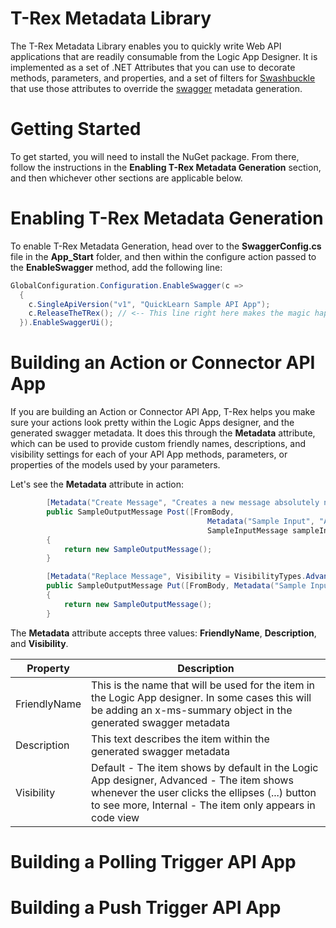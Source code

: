 # T-Rex Metadata Library
The T-Rex Metadata Library enables you to quickly write Web API applications that are readily consumable from the Logic App Designer. It is implemented as a set of .NET Attributes that you can use to decorate methods, parameters, and properties, and a set of filters for [Swashbuckle](https://github.com/domaindrivendev/Swashbuckle) that use those attributes to override the [swagger](http://swagger.io/) metadata generation.

# Getting Started
To get started, you will need to install the NuGet package. From there, follow the instructions in the **Enabling T-Rex Metadata Generation** section, and then whichever other sections are applicable below.

# Enabling T-Rex Metadata Generation
To enable T-Rex Metadata Generation, head over to the **SwaggerConfig.cs** file in the **App_Start** folder, and then within the configure action passed to the **EnableSwagger** method, add the following line:

```csharp
GlobalConfiguration.Configuration.EnableSwagger(c =>
  {
    c.SingleApiVersion("v1", "QuickLearn Sample API App");
    c.ReleaseTheTRex(); // <-- This line right here makes the magic happen
  }).EnableSwaggerUi();

```

# Building an Action or Connector API App
If you are building an Action or Connector API App, T-Rex helps you make sure your actions look pretty within the Logic Apps designer, and the generated swagger metadata. It does this through the **Metadata** attribute, which can be used to provide custom friendly names, descriptions, and visibility settings for each of your API App methods, parameters, or properties of the models used by your parameters.

Let's see the **Metadata** attribute in action:

```csharp
        [Metadata("Create Message", "Creates a new message absolutely nowhere")] // <-- Here is is!
        public SampleOutputMessage Post([FromBody,
                                            Metadata("Sample Input", "A sample input message")] // <-- And here too!
                                            SampleInputMessage sampleInput)
        {
            return new SampleOutputMessage();
        }

        [Metadata("Replace Message", Visibility = VisibilityTypes.Advanced)] // <-- Advanced means we're making the user click to see this action
        public SampleOutputMessage Put([FromBody, Metadata("Sample Input")] SampleInputMessage sampleInput)
        {
            return new SampleOutputMessage();
        }
```

The **Metadata** attribute accepts three values: **FriendlyName**, **Description**, and **Visibility**.

| Property        | Description   
| ------------- | ------------- | 
| FriendlyName | This is the name that will be used for the item in the Logic App designer. In some cases this will be adding an x-ms-summary object in the generated swagger metadata |
| Description | This text describes the item within the generated swagger metadata |
| Visibility | Default - The item shows by default in the Logic App designer, Advanced - The item shows whenever the user clicks the ellipses (...) button to see more, Internal - The item only appears in code view |

# Building a Polling Trigger API App

# Building a Push Trigger API App

